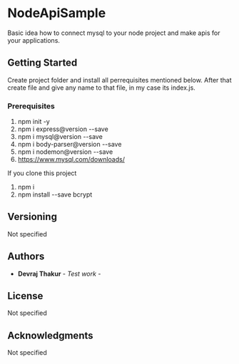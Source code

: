 # NodeApiSample

Basic idea how to connect mysql to your node project and make apis for your applications.

## Getting Started

Create project folder and install all perrequisites mentioned below. After that create file and give any name to that file, in my case its index.js. 

### Prerequisites

1. npm init -y
2. npm i express@version --save
3. npm i mysql@version --save
4. npm i body-parser@version --save
5. npm i nodemon@version --save
6. https://www.mysql.com/downloads/


If you clone this project

1. npm i
2. npm install --save bcrypt

## Versioning

Not specified 

## Authors

* **Devraj Thakur** - *Test work* - 


## License

Not specified 


## Acknowledgments


Not specified 

